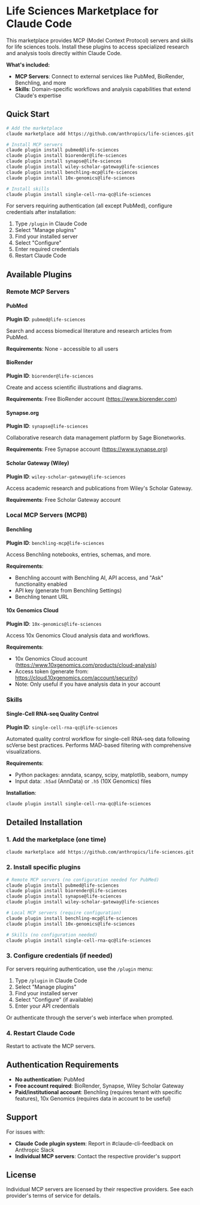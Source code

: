 # Life Sciences Marketplace for Claude Code

This marketplace provides MCP (Model Context Protocol) servers and skills for life sciences tools. Install these plugins to access specialized research and analysis tools directly within Claude Code.

**What's included:**
- **MCP Servers**: Connect to external services like PubMed, BioRender, Benchling, and more
- **Skills**: Domain-specific workflows and analysis capabilities that extend Claude's expertise

## Quick Start

```bash
# Add the marketplace
claude marketplace add https://github.com/anthropics/life-sciences.git

# Install MCP servers
claude plugin install pubmed@life-sciences
claude plugin install biorender@life-sciences
claude plugin install synapse@life-sciences
claude plugin install wiley-scholar-gateway@life-sciences
claude plugin install benchling-mcp@life-sciences
claude plugin install 10x-genomics@life-sciences

# Install skills
claude plugin install single-cell-rna-qc@life-sciences
```

For servers requiring authentication (all except PubMed), configure credentials after installation:
1. Type `/plugin` in Claude Code
2. Select "Manage plugins"
3. Find your installed server
4. Select "Configure"
5. Enter required credentials
6. Restart Claude Code

## Available Plugins

### Remote MCP Servers

#### PubMed
**Plugin ID**: `pubmed@life-sciences`

Search and access biomedical literature and research articles from PubMed.

**Requirements**: None - accessible to all users

#### BioRender
**Plugin ID**: `biorender@life-sciences`

Create and access scientific illustrations and diagrams.

**Requirements**: Free BioRender account (https://www.biorender.com)

#### Synapse.org
**Plugin ID**: `synapse@life-sciences`

Collaborative research data management platform by Sage Bionetworks.

**Requirements**: Free Synapse account (https://www.synapse.org)

#### Scholar Gateway (Wiley)
**Plugin ID**: `wiley-scholar-gateway@life-sciences`

Access academic research and publications from Wiley's Scholar Gateway.

**Requirements**: Free Scholar Gateway account

### Local MCP Servers (MCPB)

#### Benchling
**Plugin ID**: `benchling-mcp@life-sciences`

Access Benchling notebooks, entries, schemas, and more.

**Requirements**:
- Benchling account with Benchling AI, API access, and "Ask" functionality enabled
- API key (generate from Benchling Settings)
- Benchling tenant URL

#### 10x Genomics Cloud
**Plugin ID**: `10x-genomics@life-sciences`

Access 10x Genomics Cloud analysis data and workflows.

**Requirements**:
- 10x Genomics Cloud account (https://www.10xgenomics.com/products/cloud-analysis)
- Access token (generate from: https://cloud.10xgenomics.com/account/security)
- Note: Only useful if you have analysis data in your account

### Skills

#### Single-Cell RNA-seq Quality Control
**Plugin ID**: `single-cell-rna-qc@life-sciences`

Automated quality control workflow for single-cell RNA-seq data following scVerse best practices. Performs MAD-based filtering with comprehensive visualizations.

**Requirements**:
- Python packages: anndata, scanpy, scipy, matplotlib, seaborn, numpy
- Input data: `.h5ad` (AnnData) or `.h5` (10X Genomics) files

**Installation**:
```bash
claude plugin install single-cell-rna-qc@life-sciences
```

## Detailed Installation

### 1. Add the marketplace (one time)

```bash
claude marketplace add https://github.com/anthropics/life-sciences.git
```

### 2. Install specific plugins

```bash
# Remote MCP servers (no configuration needed for PubMed)
claude plugin install pubmed@life-sciences
claude plugin install biorender@life-sciences
claude plugin install synapse@life-sciences
claude plugin install wiley-scholar-gateway@life-sciences

# Local MCP servers (require configuration)
claude plugin install benchling-mcp@life-sciences
claude plugin install 10x-genomics@life-sciences

# Skills (no configuration needed)
claude plugin install single-cell-rna-qc@life-sciences
```

### 3. Configure credentials (if needed)

For servers requiring authentication, use the `/plugin` menu:
1. Type `/plugin` in Claude Code
2. Select "Manage plugins"
3. Find your installed server
4. Select "Configure" (if available)
5. Enter your API credentials

Or authenticate through the server's web interface when prompted.

### 4. Restart Claude Code

Restart to activate the MCP servers.

## Authentication Requirements

- **No authentication**: PubMed
- **Free account required**: BioRender, Synapse, Wiley Scholar Gateway
- **Paid/institutional account**: Benchling (requires tenant with specific features), 10x Genomics (requires data in account to be useful)

## Support

For issues with:
- **Claude Code plugin system**: Report in #claude-cli-feedback on Anthropic Slack
- **Individual MCP servers**: Contact the respective provider's support

## License

Individual MCP servers are licensed by their respective providers. See each provider's terms of service for details.
